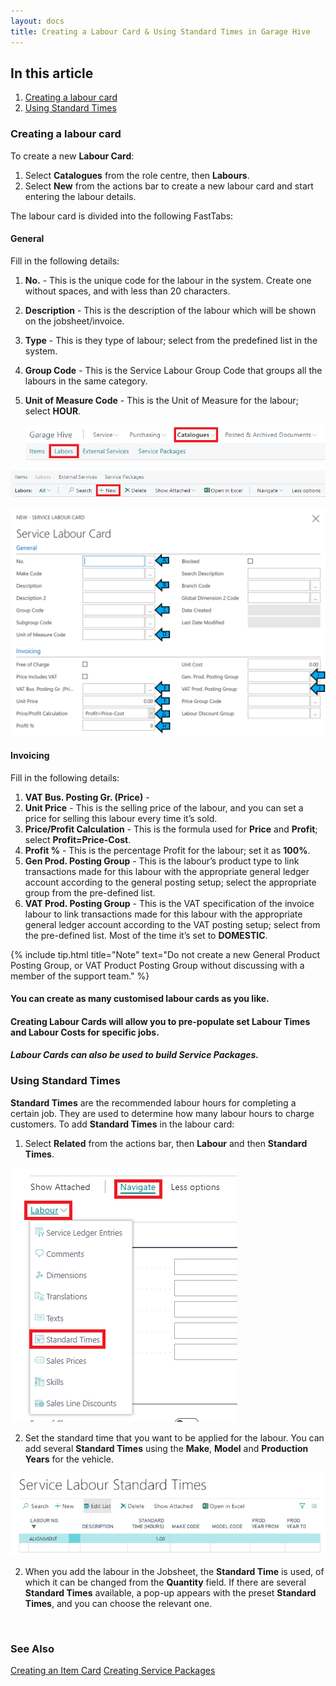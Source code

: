 ```yaml
---
layout: docs
title: Creating a Labour Card & Using Standard Times in Garage Hive 
---
```


## In this article
1. [Creating a labour card](#creating-a-labour-card)
2. [Using Standard Times](#using-standard-times)

### Creating a labour card
To create a new **Labour Card**:
1. Select **Catalogues** from the role centre, then **Labours**.
2. Select **New** from the actions bar to create a new labour card and start entering the labour details.

The labour card is divided into the following FastTabs:

#### General
Fill in the following details:
1. **No.** - This is the unique code for the labour in the system. Create one without spaces, and with less than 20 characters.
2. **Description** - This is the description of the labour which will be shown on the jobsheet/invoice.
3. **Type** - This is they type of labour; select from the predefined list in the system.
4. **Group Code**  - This is the Service Labour Group Code that groups all the labours in the same category.
5. **Unit of Measure Code** - This is the Unit of Measure for the labour; select **HOUR**.


    ![](media/garagehive-create-a-labour-card1.png)

![](media/garagehive-create-a-labour-card2.png)

![](media/garagehive-create-a-labour-card3.png)


 #### Invoicing
 Fill in the following details:
 1. **VAT Bus. Posting Gr. (Price)** - 
 2. **Unit Price** -  This is the selling price of the labour, and you can set a price for selling this labour every time it’s sold.
 3. **Price/Profit Calculation** - This is the formula used for **Price** and **Profit**; select **Profit=Price-Cost**.
 4. **Profit %** - This is the percentage Profit for the labour; set it as **100%**.
 5. **Gen Prod. Posting Group** - This is the labour’s product type to link transactions made for this labour with the appropriate general ledger account according to the general posting setup; select the appropriate group from the pre-defined list.
 6. **VAT Prod. Posting Group** - This is the VAT specification of the invoice labour to link transactions made for this labour with the appropriate general ledger account according to the VAT posting setup; select from the pre-defined list. Most of the time it’s set to **DOMESTIC**.

{% include tip.html title="Note" text="Do not create a new General Product Posting Group, or VAT Product Posting Group without discussing with a member of the support team." %}

#### You can create as many customised labour cards as you like. 

#### Creating Labour Cards will allow you to pre-populate set Labour Times and Labour Costs for specific jobs. 

#### *Labour Cards can also be used to build Service Packages.*  

### Using Standard Times
**Standard Times** are the recommended labour hours for completing a certain job. They are used to determine how many labour hours to charge customers. To add **Standard Times** in the labour card:
1. Select **Related** from the actions bar, then **Labour** and then **Standard Times**.

![](media/garagehive-create-a-labour-card4.png)

2. Set the standard time that you want to be applied for the labour. You can add several **Standard Times** using the **Make**, **Model** and **Production Years** for the vehicle.

![](media/garagehive-create-a-labour-card5.png)

2. When you add the labour in the Jobsheet, the **Standard Time** is used, of which it can be changed from the **Quantity** field. If there are several **Standard Times** available, a pop-up appears with the preset **Standard Times**, and you can choose the relevant one.


<br>

### **See Also**

[Creating an Item Card](garagehive-create-an-item-card.html)
[Creating Service Packages](/docs/garagehive-service-packages.html "Creating Service Packages in Garage Hive")
